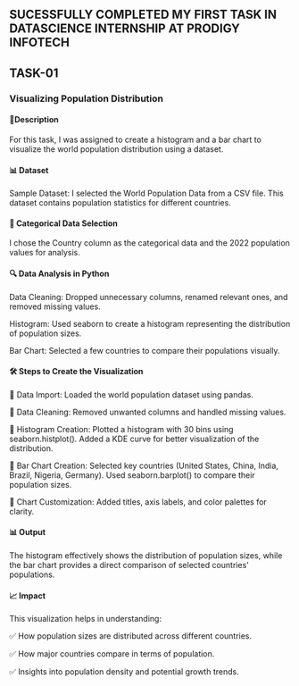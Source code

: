 ## SUCESSFULLY COMPLETED MY FIRST TASK IN DATASCIENCE INTERNSHIP AT PRODIGY INFOTECH
## TASK-01

### Visualizing Population Distribution


#### 📄Description

For this task, I was assigned to create a histogram and a bar chart to visualize the world population distribution using a dataset.


#### 📊 Dataset
Sample Dataset: I selected the World Population Data from a CSV file. This dataset contains population statistics for different countries.


#### 📌 Categorical Data Selection
I chose the Country column as the categorical data and the 2022 population values for analysis.


#### 🔍 Data Analysis in Python
Data Cleaning: Dropped unnecessary columns, renamed relevant ones, and removed missing values.


Histogram: Used seaborn to create a histogram representing the distribution of population sizes.


Bar Chart: Selected a few countries to compare their populations visually.


#### 🛠 Steps to Create the Visualization


🔹 Data Import: Loaded the world population dataset using pandas.


🔹 Data Cleaning: Removed unwanted columns and handled missing values.


🔹 Histogram Creation:
Plotted a histogram with 30 bins using seaborn.histplot().
Added a KDE curve for better visualization of the distribution.


🔹 Bar Chart Creation:
Selected key countries (United States, China, India, Brazil, Nigeria, Germany).
Used seaborn.barplot() to compare their population sizes.


🔹 Chart Customization: Added titles, axis labels, and color palettes for clarity.


#### 📊 Output


The histogram effectively shows the distribution of population sizes, while the bar chart provides a direct comparison of selected countries' populations.


#### 📈 Impact

This visualization helps in understanding:


✅ How population sizes are distributed across different countries.


✅ How major countries compare in terms of population.


✅ Insights into population density and potential growth trends.
